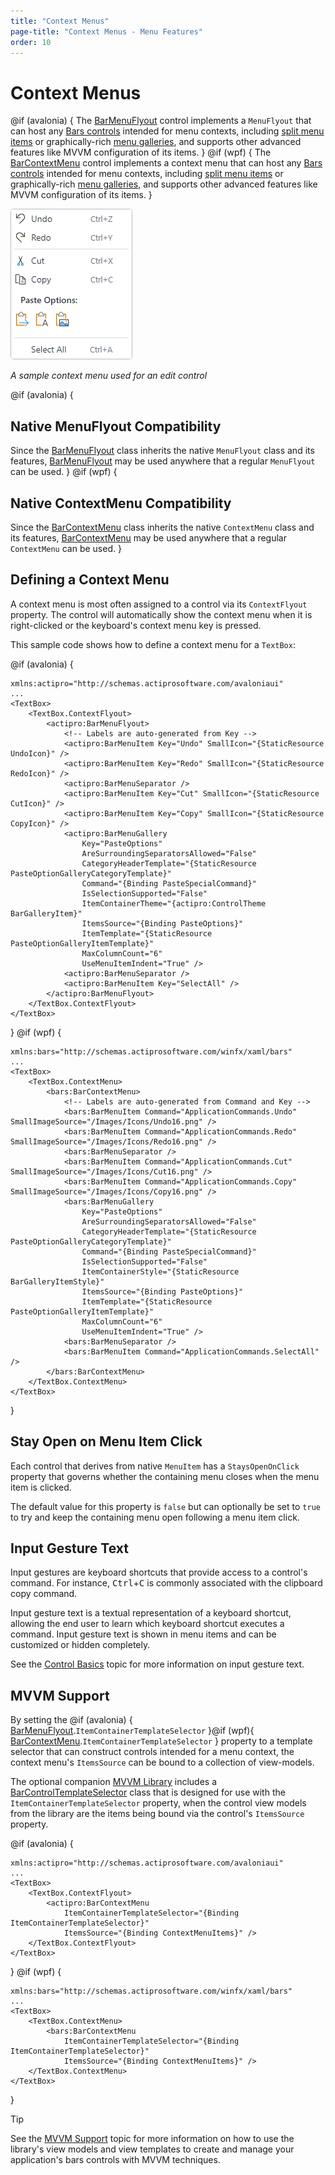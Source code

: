 ```yaml
---
title: "Context Menus"
page-title: "Context Menus - Menu Features"
order: 10
---
```

# Context Menus

@if (avalonia) {
The [BarMenuFlyout](xref:@ActiproUIRoot.Controls.Bars.BarMenuFlyout) control implements a `MenuFlyout` that can host any [Bars controls](../controls/index.md) intended for menu contexts, including [split menu items](../controls/split-button.md) or graphically-rich [menu galleries](../controls/gallery.md), and supports other advanced features like MVVM configuration of its items.
}
@if (wpf) {
The [BarContextMenu](xref:@ActiproUIRoot.Controls.Bars.BarContextMenu) control implements a context menu that can host any [Bars controls](../controls/index.md) intended for menu contexts, including [split menu items](../controls/split-button.md) or graphically-rich [menu galleries](../controls/gallery.md), and supports other advanced features like MVVM configuration of its items.
}

![Screenshot](../images/context-menu.png)

*A sample context menu used for an edit control*

@if (avalonia) {
## Native MenuFlyout Compatibility

Since the [BarMenuFlyout](xref:@ActiproUIRoot.Controls.Bars.BarMenuFlyout) class inherits the native `MenuFlyout` class and its features, [BarMenuFlyout](xref:@ActiproUIRoot.Controls.Bars.BarMenuFlyout) may be used anywhere that a regular `MenuFlyout` can be used.
}
@if (wpf) {
## Native ContextMenu Compatibility

Since the [BarContextMenu](xref:@ActiproUIRoot.Controls.Bars.BarContextMenu) class inherits the native `ContextMenu` class and its features, [BarContextMenu](xref:@ActiproUIRoot.Controls.Bars.BarContextMenu) may be used anywhere that a regular `ContextMenu` can be used.
}

## Defining a Context Menu

A context menu is most often assigned to a control via its `ContextFlyout` property.  The control will automatically show the context menu when it is right-clicked or the keyboard's context menu key is pressed.

This sample code shows how to define a context menu for a `TextBox`:

@if (avalonia) {
```xaml
xmlns:actipro="http://schemas.actiprosoftware.com/avaloniaui"
...
<TextBox>
	<TextBox.ContextFlyout>
		<actipro:BarMenuFlyout>
			<!-- Labels are auto-generated from Key -->
			<actipro:BarMenuItem Key="Undo" SmallIcon="{StaticResource UndoIcon}" />
			<actipro:BarMenuItem Key="Redo" SmallIcon="{StaticResource RedoIcon}" />
			<actipro:BarMenuSeparator />
			<actipro:BarMenuItem Key="Cut" SmallIcon="{StaticResource CutIcon}" />
			<actipro:BarMenuItem Key="Copy" SmallIcon="{StaticResource CopyIcon}" />
			<actipro:BarMenuGallery
				Key="PasteOptions"
				AreSurroundingSeparatorsAllowed="False"
				CategoryHeaderTemplate="{StaticResource PasteOptionGalleryCategoryTemplate}"
				Command="{Binding PasteSpecialCommand}"
				IsSelectionSupported="False"
				ItemContainerTheme="{actipro:ControlTheme BarGalleryItem}"
				ItemsSource="{Binding PasteOptions}"
				ItemTemplate="{StaticResource PasteOptionGalleryItemTemplate}"
				MaxColumnCount="6"
				UseMenuItemIndent="True" />
			<actipro:BarMenuSeparator />
			<actipro:BarMenuItem Key="SelectAll" />
		</actipro:BarMenuFlyout>
	</TextBox.ContextFlyout>
</TextBox>
```
}
@if (wpf) {
```xaml
xmlns:bars="http://schemas.actiprosoftware.com/winfx/xaml/bars"
...
<TextBox>
	<TextBox.ContextMenu>
		<bars:BarContextMenu>
			<!-- Labels are auto-generated from Command and Key -->
			<bars:BarMenuItem Command="ApplicationCommands.Undo" SmallImageSource="/Images/Icons/Undo16.png" />
			<bars:BarMenuItem Command="ApplicationCommands.Redo" SmallImageSource="/Images/Icons/Redo16.png" />
			<bars:BarMenuSeparator />
			<bars:BarMenuItem Command="ApplicationCommands.Cut" SmallImageSource="/Images/Icons/Cut16.png" />
			<bars:BarMenuItem Command="ApplicationCommands.Copy" SmallImageSource="/Images/Icons/Copy16.png" />
			<bars:BarMenuGallery
				Key="PasteOptions"
				AreSurroundingSeparatorsAllowed="False"
				CategoryHeaderTemplate="{StaticResource PasteOptionGalleryCategoryTemplate}"
				Command="{Binding PasteSpecialCommand}"
				IsSelectionSupported="False"
				ItemContainerStyle="{StaticResource BarGalleryItemStyle}"
				ItemsSource="{Binding PasteOptions}"
				ItemTemplate="{StaticResource PasteOptionGalleryItemTemplate}"
				MaxColumnCount="6"
				UseMenuItemIndent="True" />
			<bars:BarMenuSeparator />
			<bars:BarMenuItem Command="ApplicationCommands.SelectAll" />
		</bars:BarContextMenu>
	</TextBox.ContextMenu>
</TextBox>
```
}

## Stay Open on Menu Item Click

Each control that derives from native `MenuItem` has a `StaysOpenOnClick` property that governs whether the containing menu closes when the menu item is clicked.

The default value for this property is `false` but can optionally be set to `true` to try and keep the containing menu open following a menu item click.

## Input Gesture Text

Input gestures are keyboard shortcuts that provide access to a control's command.  For instance, <kbd>Ctrl</kbd>+<kbd>C</kbd> is commonly associated with the clipboard copy command.

Input gesture text is a textual representation of a keyboard shortcut, allowing the end user to learn which keyboard shortcut executes a command.  Input gesture text is shown in menu items and can be customized or hidden completely.

See the [Control Basics](../controls/control-basics.md) topic for more information on input gesture text.

## MVVM Support

By setting the @if (avalonia) { [BarMenuFlyout](xref:@ActiproUIRoot.Controls.Bars.BarMenuFlyout).`ItemContainerTemplateSelector` }@if (wpf){ [BarContextMenu](xref:@ActiproUIRoot.Controls.Bars.BarContextMenu).`ItemContainerTemplateSelector` } property to a template selector that can construct controls intended for a menu context, the context menu's `ItemsSource` can be bound to a collection of view-models.

The optional companion [MVVM Library](../mvvm-support.md) includes a [BarControlTemplateSelector](xref:@ActiproUIRoot.Controls.Bars.Mvvm.BarControlTemplateSelector) class that is designed for use with the `ItemContainerTemplateSelector` property, when the control view models from the library are the items being bound via the control's `ItemsSource` property.

@if (avalonia) {
```xaml
xmlns:actipro="http://schemas.actiprosoftware.com/avaloniaui"
...
<TextBox>
	<TextBox.ContextFlyout>
		<actipro:BarContextMenu
			ItemContainerTemplateSelector="{Binding ItemContainerTemplateSelector}"
			ItemsSource="{Binding ContextMenuItems}" />
	</TextBox.ContextFlyout>
</TextBox>
```
}
@if (wpf) {
```xaml
xmlns:bars="http://schemas.actiprosoftware.com/winfx/xaml/bars"
...
<TextBox>
	<TextBox.ContextMenu>
		<bars:BarContextMenu
			ItemContainerTemplateSelector="{Binding ItemContainerTemplateSelector}"
			ItemsSource="{Binding ContextMenuItems}" />
	</TextBox.ContextMenu>
</TextBox>
```
}

> [!TIP]
> See the [MVVM Support](../mvvm-support.md) topic for more information on how to use the library's view models and view templates to create and manage your application's bars controls with MVVM techniques.
